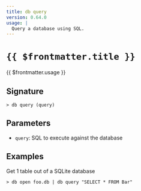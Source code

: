 ```yaml
---
title: db query
version: 0.64.0
usage: |
  Query a database using SQL.
---
```


# <code>{{ $frontmatter.title }}</code>

<div style='white-space: pre-wrap;'>{{ $frontmatter.usage }}</div>

## Signature

```> db query (query)```

## Parameters

 -  `query`: SQL to execute against the database

## Examples

Get 1 table out of a SQLite database
```shell
> db open foo.db | db query "SELECT * FROM Bar"
```
